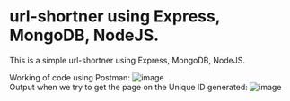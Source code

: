 # url-shortner using Express, MongoDB, NodeJS.
This is a simple url-shortner using Express, MongoDB, NodeJS.<br>

Working of code using Postman:
![image](https://github.com/harsh-rajpal/url-shortner/assets/79400577/838c662c-ec99-4ffa-b22b-8ac4643682b2)
<br>
Output when we try to get the page on the Unique ID generated:
![image](https://github.com/harsh-rajpal/url-shortner/assets/79400577/f86a2673-7e0a-48ec-a461-32e50690c58e)

